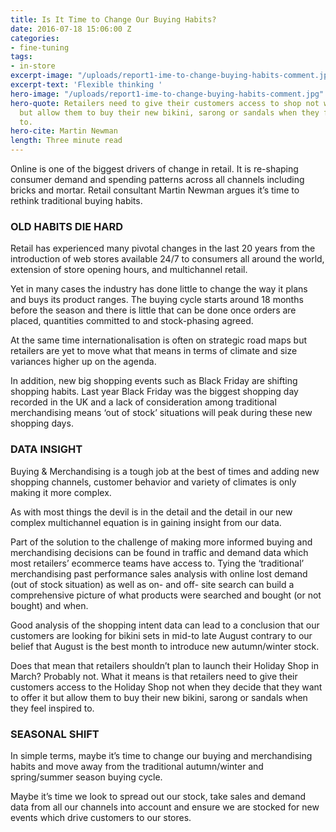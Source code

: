 ```yaml
---
title: Is It Time to Change Our Buying Habits?
date: 2016-07-18 15:06:00 Z
categories:
- fine-tuning
tags:
- in-store
excerpt-image: "/uploads/report1-ime-to-change-buying-habits-comment.jpg"
excerpt-text: 'Flexible thinking '
hero-image: "/uploads/report1-ime-to-change-buying-habits-comment.jpg"
hero-quote: Retailers need to give their customers access to shop not when they decide,
  but allow them to buy their new bikini, sarong or sandals when they feel inspired
  to.
hero-cite: Martin Newman
length: Three minute read
---
```


Online is one of the biggest drivers of change in retail. It is re-shaping consumer demand and spending patterns across all channels including bricks and mortar. Retail consultant Martin Newman argues it’s time to rethink traditional buying habits. 

### OLD HABITS DIE HARD

Retail has experienced many pivotal changes in the last 20 years from the introduction of web stores available 24/7 to consumers all around the world, extension of store opening hours, and multichannel retail.

Yet in many cases the industry has done little to change the way it plans and buys its product ranges. The buying cycle starts around 18 months before the season and there is little that can be done once orders are placed, quantities committed to and stock-phasing agreed.

At the same time internationalisation is often on strategic road maps but retailers are yet to move what that means in terms of climate and size variances higher up on the agenda.

In addition, new big shopping events such as Black Friday are shifting shopping habits. Last year Black Friday was the biggest shopping day recorded in the UK and a lack of consideration among traditional merchandising means ‘out of stock’ situations will peak during these new shopping days.

### DATA INSIGHT

Buying & Merchandising is a tough job at the best of times and adding new shopping channels, customer behavior and variety of climates is only making it more complex.

As with most things the devil is in the detail and the detail in our new complex multichannel equation is in gaining insight from our data.

Part of the solution to the challenge of making more informed buying and merchandising decisions can be found in traffic and demand data which most retailers’ ecommerce teams have access to. Tying the ‘traditional’ merchandising past performance sales analysis with online lost demand (out of stock situation) as well as on- and off- site search can build a comprehensive picture of what products were searched and bought (or not bought) and when.

Good analysis of the shopping intent data can lead to a conclusion that our customers are looking for bikini sets in mid-to late August contrary to our belief that August is the best month to introduce new autumn/winter stock.

Does that mean that retailers shouldn’t plan to launch their Holiday Shop in March? Probably not. What it means is that retailers need to give their customers access to the Holiday Shop not when they decide that they want to offer it but allow them to buy their new bikini, sarong or sandals when they feel inspired to.

### SEASONAL SHIFT

In simple terms, maybe it’s time to change our buying and merchandising habits and move away from the traditional autumn/winter and spring/summer season buying cycle.

Maybe it’s time we look to spread out our stock, take sales and demand data from all our channels into account and ensure we are stocked for new events which drive customers to our stores. 
